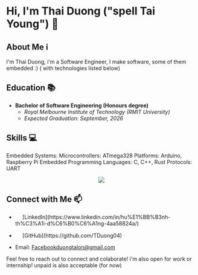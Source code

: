 # Hi, I'm Thai Duong ("spell Tai Young") 👋

## About Me ℹ️

I'm Thai Duong, i'm a Software Engineer, I make software, some of them embedded :) ( with technologies listed below)


## Education 📚

- **Bachelor of Software Engineering (Honours degree)**
  - _Royal Melbourne Institute of Technology (RMIT University)_
  - _Expected Graduation: September, 2026_
  
## Skills 💻
Embedded Systems:
Microcontrollers: ATmega328
Platforms: Arduino, Raspberry Pi
Embedded Programming Languages: C, C++, Rust
Protocols: UART

<p align="center">
  <a href="https://skillicons.dev">
    <img src="https://skillicons.dev/icons?i=vscode,docker,c,cpp,java,javascript,typescript,html,css,react,nodejs,expressjs,nextjs,mysql,mongodb,postgresql,firebase,linux,aws,supabase" />
  </a>
</p>

## Connect with Me 📫

- <p><a href="https://www.linkedin.com/in/hu%E1%BB%B3nh-th%C3%A1i-d%C6%B0%C6%A1ng-4aa58824a/" target="_blank"><img src="https://skillicons.dev/icons?i=linkedin" width="15px" /></a> [LinkedIn](https://www.linkedin.com/in/hu%E1%BB%B3nh-th%C3%A1i-d%C6%B0%C6%A1ng-4aa58824a/)</p>
- <p><a href="https://github.com/TDuong04" target="_blank"><img src="https://skillicons.dev/icons?i=github" width="15px" /></a> [GitHub](https://github.com/TDuong04)</p>
- Email: Facebookduongtalon@gmail.com

Feel free to reach out to connect and colaborate! i'm also open for work or internship! unpaid is also acceptable (for now)
